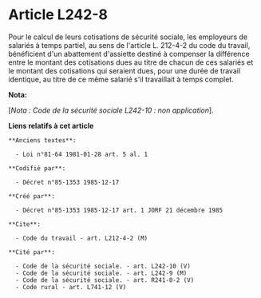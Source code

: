 # Article L242-8

Pour le calcul de leurs cotisations de sécurité sociale, les employeurs de salariés à temps partiel, au sens de l'article L.
212-4-2 du code du travail, bénéficient d'un abattement d'assiette destiné à compenser la différence entre le montant des
cotisations dues au titre de chacun de ces salariés et le montant des cotisations qui seraient dues, pour une durée de
travail identique, au titre de ce même salarié s'il travaillait à temps complet.

**Nota:**

[*Nota : Code de la sécurité sociale L242-10 : non application*].

**Liens relatifs à cet article**

	**Anciens textes**:

	  - Loi n°81-64 1981-01-28 art. 5 al. 1

	**Codifié par**:

	  - Décret n°85-1353 1985-12-17

	**Créé par**:

	  - Décret n°85-1353 1985-12-17 art. 1 JORF 21 décembre 1985

	**Cite**:

	  - Code du travail - art. L212-4-2 (M)

	**Cité par**:

	  - Code de la sécurité sociale. - art. L242-10 (V)
	  - Code de la sécurité sociale. - art. L242-9 (M)
	  - Code de la sécurité sociale. - art. R241-0-2 (V)
	  - Code rural - art. L741-12 (V)
